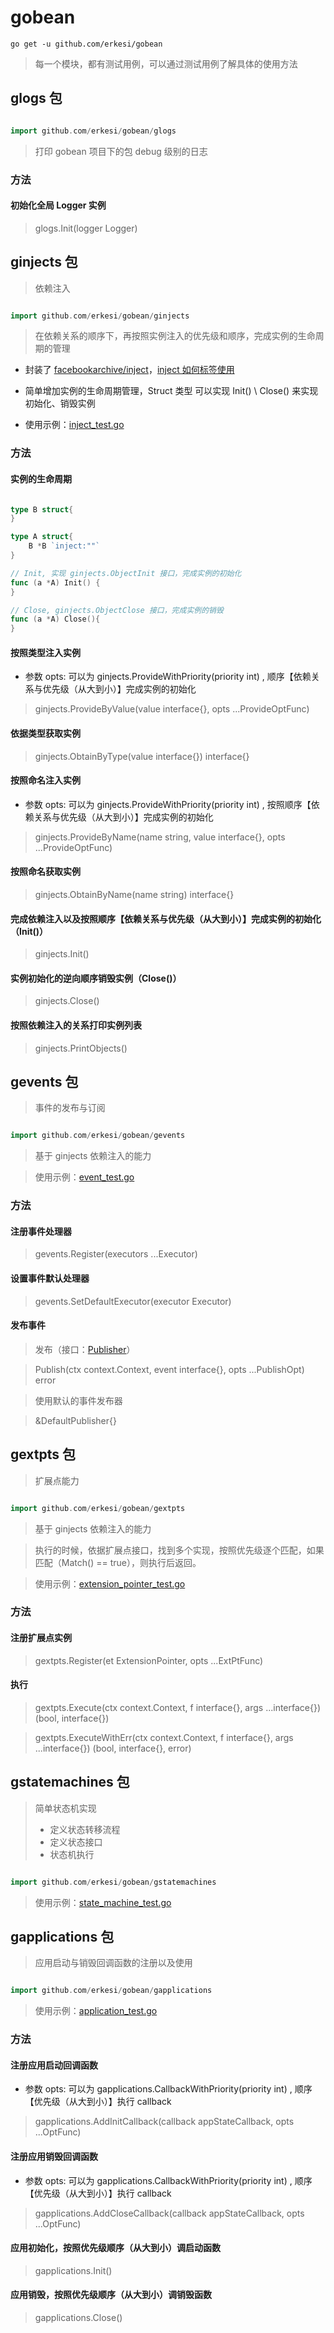 # gobean

```shell
go get -u github.com/erkesi/gobean
```

> 每一个模块，都有测试用例，可以通过测试用例了解具体的使用方法

## glogs 包

```go

import github.com/erkesi/gobean/glogs

```

> 打印 gobean 项目下的包 debug 级别的日志

### 方法

#### 初始化全局 Logger 实例

> glogs.Init(logger Logger)

## ginjects 包

> 依赖注入

```go

import github.com/erkesi/gobean/ginjects

```

> 在依赖关系的顺序下，再按照实例注入的优先级和顺序，完成实例的生命周期的管理

- 封装了 [facebookarchive/inject](https://github.com/facebookarchive/inject)，[inject 如何标签使用](https://pkg.go.dev/github.com/facebookgo/inject)

- 简单增加实例的生命周期管理，Struct 类型 可以实现 Init() \ Close() 来实现初始化、销毁实例

- 使用示例：[inject_test.go](ginjects/inject_test.go)

### 方法

#### 实例的生命周期


```go

type B struct{
}

type A struct{
	B *B `inject:""`
}

// Init, 实现 ginjects.ObjectInit 接口，完成实例的初始化
func (a *A) Init() {
}

// Close, ginjects.ObjectClose 接口，完成实例的销毁
func (a *A) Close(){
}

```

#### 按照类型注入实例

- 参数 opts: 可以为 ginjects.ProvideWithPriority(priority int) , 顺序【依赖关系与优先级（从大到小）】完成实例的初始化

> ginjects.ProvideByValue(value interface{}, opts ...ProvideOptFunc)

#### 依据类型获取实例

> ginjects.ObtainByType(value interface{}) interface{}

#### 按照命名注入实例

- 参数 opts: 可以为 ginjects.ProvideWithPriority(priority int) , 按照顺序【依赖关系与优先级（从大到小）】完成实例的初始化

> ginjects.ProvideByName(name string, value interface{}, opts ...ProvideOptFunc) 

#### 按照命名获取实例

> ginjects.ObtainByName(name string) interface{}

#### 完成依赖注入以及按照顺序【依赖关系与优先级（从大到小）】完成实例的初始化（Init()）

> ginjects.Init()

#### 实例初始化的逆向顺序销毁实例（Close()）

> ginjects.Close()

#### 按照依赖注入的关系打印实例列表

> ginjects.PrintObjects()

## gevents 包

> 事件的发布与订阅

```go

import github.com/erkesi/gobean/gevents

```

> 基于 ginjects 依赖注入的能力

> 使用示例：[event_test.go](gevents/event_test.go)

### 方法

#### 注册事件处理器

> gevents.Register(executors ...Executor)


#### 设置事件默认处理器

> gevents.SetDefaultExecutor(executor Executor)

#### 发布事件

> 发布（接口：[Publisher](gevents/publisher.go)）

> Publish(ctx context.Context, event interface{}, opts ...PublishOpt) error 

> 使用默认的事件发布器

> &DefaultPublisher{}


## gextpts 包

> 扩展点能力

```go

import github.com/erkesi/gobean/gextpts

```

> 基于 ginjects 依赖注入的能力

> 执行的时候，依据扩展点接口，找到多个实现，按照优先级逐个匹配，如果匹配（Match() == true），则执行后返回。

> 使用示例：[extension_pointer_test.go](gextpts/extension_pointer_test.go)

### 方法

#### 注册扩展点实例

> gextpts.Register(et ExtensionPointer, opts ...ExtPtFunc)

#### 执行

> gextpts.Execute(ctx context.Context, f interface{}, args ...interface{}) (bool, interface{})

> gextpts.ExecuteWithErr(ctx context.Context, f interface{}, args ...interface{}) (bool, interface{}, error)

## gstatemachines 包
> 简单状态机实现
> - 定义状态转移流程
> - 定义状态接口
> - 状态机执行

```go

import github.com/erkesi/gobean/gstatemachines

```

> 使用示例：[state_machine_test.go](gstatemachines/state_machine_test.go)


## gapplications 包

> 应用启动与销毁回调函数的注册以及使用

```go

import github.com/erkesi/gobean/gapplications

```

> 使用示例：[application_test.go](gapplications/application_test.go)

### 方法

#### 注册应用启动回调函数 

- 参数 opts: 可以为 gapplications.CallbackWithPriority(priority int) , 顺序【优先级（从大到小）】执行 callback

> gapplications.AddInitCallback(callback appStateCallback, opts ...OptFunc)

#### 注册应用销毁回调函数

- 参数 opts: 可以为 gapplications.CallbackWithPriority(priority int) , 顺序【优先级（从大到小）】执行 callback

> gapplications.AddCloseCallback(callback appStateCallback, opts ...OptFunc)

#### 应用初始化，按照优先级顺序（从大到小）调启动函数 

> gapplications.Init()

#### 应用销毁，按照优先级顺序（从大到小）调销毁函数

> gapplications.Close()


